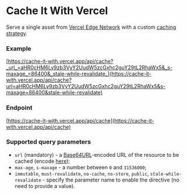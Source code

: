 # Cache It With Vercel

Serve a single asset from [Vercel Edge Network](https://vercel.com/docs/edge-network/caching) with a custom [caching strategy](https://developer.mozilla.org/en-US/docs/Web/HTTP/Headers/Cache-Control).

### Example

[https://cache-it-with.vercel.app/api/cache?_url_=aHR0cHM6Ly9zb3VyY2UudW5zcGxhc2guY29tL2RhaWx5&_s-maxage_=86400&_stale-while-revalidate_](https://cache-it-with.vercel.app/api/cache?url=aHR0cHM6Ly9zb3VyY2UudW5zcGxhc2guY29tL2RhaWx5&s-maxage=86400&stale-while-revalidate)

### Endpoint

[https://cache-it-with.vercel.app/api/cache](https://cache-it-with.vercel.app/api/cache)

### Supported query parameters

- `url` (mandatory) - a [Base64URL](https://en.wikipedia.org/wiki/Base64#Variants_summary_table)-encoded URL of the resource to be cached (encode [here](https://base64.guru/standards/base64url/encode));
- `max-age`, `s-maxage` - a number between `0` and `31536000`;
- `immutable`, `must-revalidate`, `no-cache`, `no-store`, `public`, `stale-while-revalidate` - specify the parameter name to enable the directive (no need to provide a value).
